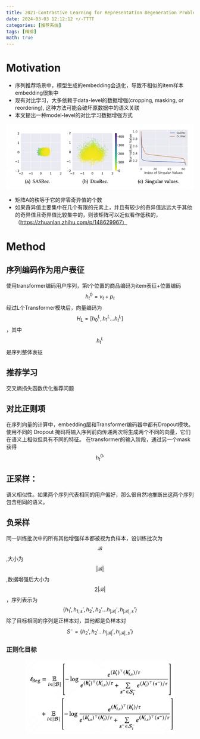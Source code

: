 ```yaml
---
title: 2021-Contrastive Learning for Representation Degeneration Problem in Sequential Recommendation
date: 2024-03-03 12:12:12 +/-TTTT
categories: [推荐系统]
tags: [精排]    
math: true
---
```


# Motivation

- 序列推荐场景中，模型生成的embedding会退化，导致不相似的item样本embedding很集中
- 现有对比学习，大多依赖于data-level的数据增强(cropping, masking, or reordering), 这种方法可能会破坏原数据中的语义关联
- 本文提出一种model-level的对比学习数据增强方式

<div align=center>
<img src="/assets/img/DuoRec-low-rank.png" alt="alt text" width="800"/>
</div>

* 矩阵A的秩等于它的非零奇异值的个数
* 如果奇异值主要集中在几个有限的元素上，并且有较少的奇异值远远大于其他的奇异值且奇异值比较集中的，则该矩阵可以近似看作低秩的，（https://zhuanlan.zhihu.com/p/148629967）

# Method

## 序列编码作为用户表征
使用transformer编码用户序列，第t个位置的商品编码为item表征+位置编码
$$
h_{t}^{0} = v_{t} + p_{t}
$$
经过L个Transformer模块后，向量编码为$$H_{L} = [h_{0}^{L},h_{1}^{L}...h_{t}^{L}]$$，其中$$h_{t}^{L}$$是序列整体表征
## 推荐学习
交叉熵损失函数优化推荐问题

## 对比正则项

在序列向量的计算中，embedding层和Transformer编码器中都有Dropout模块。使用不同的 Dropout 掩码将输入序列前向传递两次将生成两个不同的向量，它们在语义上相似但具有不同的特征。
在transformer的输入阶段，通过另一个mask获得$$h_{t}^{0}{'}$$

## 正采样：
语义相似性。如果两个序列代表相同的用户偏好，那么很自然地推断出这两个序列包含相同的语义。
## 负采样
同一训练批次中的所有其他增强样本都被视为负样本，设训练批次为$$\mathcal{B}$$,大小为$$|\mathcal{B}|$$,数据增强后大小为$$2|\mathcal{B}|$$，序列表示为
$$\{h_{1}',h_{1,s}',h_{2}',h_{2}'...h_{|\mathcal{B}|}',h_{|\mathcal{B}|,s}'\}$$
除了目标相同的序列是正样本对，其他都是负样本对
$$S^{-} = \{h_{2}',h_{2}'...h_{|\mathcal{B}|}',h_{|\mathcal{B}|,s}'\}$$

### 正则化目标

<div align=center>
<img src="/assets/img/DuoRec-RegLoss.png" alt="alt text" width="400"/>
</div>




